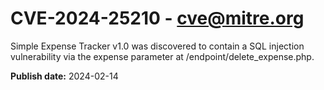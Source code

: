 # CVE-2024-25210 - cve@mitre.org

Simple Expense Tracker v1.0 was discovered to contain a SQL injection vulnerability via the expense parameter at /endpoint/delete_expense.php.

**Publish date:** 2024-02-14
